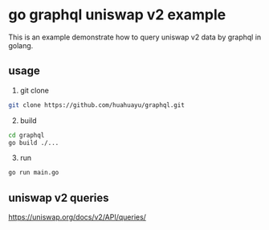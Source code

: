 # go graphql uniswap v2 example

This is an example demonstrate how to query uniswap v2 data by graphql in golang.

## usage

1. git clone 

```bash
git clone https://github.com/huahuayu/graphql.git
```

2. build

```bash
cd graphql
go build ./...
```

3. run

```bash
go run main.go
```

## uniswap v2 queries

https://uniswap.org/docs/v2/API/queries/
